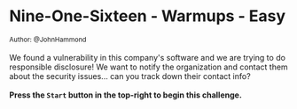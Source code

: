 # Nine-One-Sixteen - Warmups - Easy

<small>Author: @JohnHammond</small>
<br><br>
We found a vulnerability in this company's software and we are trying to do responsible disclosure! We want to notify the organization and contact them about the security issues... can you track down their contact info?
<br><br> 
<b>Press the <code>Start</code> button in the top-right to begin this challenge.

